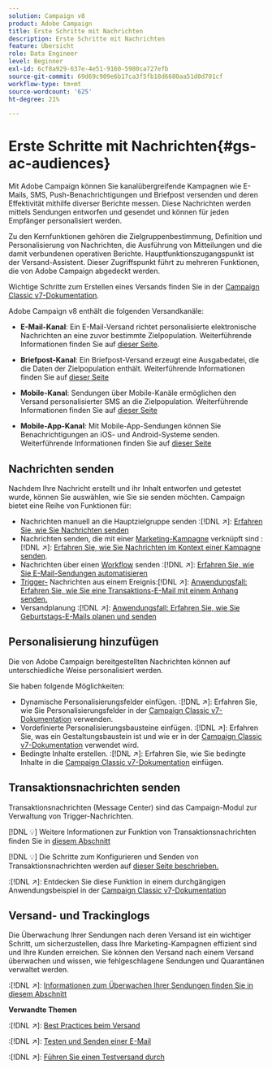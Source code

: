 ```yaml
---
solution: Campaign v8
product: Adobe Campaign
title: Erste Schritte mit Nachrichten
description: Erste Schritte mit Nachrichten
feature: Übersicht
role: Data Engineer
level: Beginner
exl-id: 6cf8a929-637e-4e51-9160-5980ca727efb
source-git-commit: 69d69c909e6b17ca3f5fb18d6680aa51d0d701cf
workflow-type: tm+mt
source-wordcount: '625'
ht-degree: 21%

---
```


# Erste Schritte mit Nachrichten{#gs-ac-audiences}

Mit Adobe Campaign können Sie kanalübergreifende Kampagnen wie E-Mails, SMS, Push-Benachrichtigungen und Briefpost versenden und deren Effektivität mithilfe diverser Berichte messen. Diese Nachrichten werden mittels Sendungen entworfen und gesendet und können für jeden Empfänger personalisiert werden.

Zu den Kernfunktionen gehören die Zielgruppenbestimmung, Definition und Personalisierung von Nachrichten, die Ausführung von Mitteilungen und die damit verbundenen operativen Berichte. Hauptfunktionszugangspunkt ist der Versand-Assistent. Dieser Zugriffspunkt führt zu mehreren Funktionen, die von Adobe Campaign abgedeckt werden.

Wichtige Schritte zum Erstellen eines Versands finden Sie in der [Campaign Classic v7-Dokumentation](https://experienceleague.adobe.com/docs/campaign-classic/using/sending-messages/key-steps-when-creating-a-delivery/steps-about-delivery-creation-steps.html).

Adobe Campaign v8 enthält die folgenden Versandkanäle:

* **E-Mail-Kanal**: Ein E-Mail-Versand richtet personalisierte elektronische Nachrichten an eine zuvor bestimmte Zielpopulation. Weiterführende Informationen finden Sie auf [dieser Seite](../send/email.md).

* **Briefpost-Kanal**: Ein Briefpost-Versand erzeugt eine Ausgabedatei, die die Daten der Zielpopulation enthält.  Weiterführende Informationen finden Sie auf [dieser Seite](../send/direct-mail.md)

* **Mobile-Kanal**: Sendungen über Mobile-Kanäle ermöglichen den Versand personalisierter SMS an die Zielpopulation.  Weiterführende Informationen finden Sie auf [dieser Seite](../send/sms.md)

* **Mobile-App-Kanal**: Mit Mobile-App-Sendungen können Sie Benachrichtigungen an iOS- und Android-Systeme senden.  Weiterführende Informationen finden Sie auf [dieser Seite](../send/push.md)

<!--
* **LINE channel**: LINE deliveries let you send messages on LINE, an instant messaging application available on all smartphones. Learn more in [this page](../send/line.md)
-->

## Nachrichten senden

Nachdem Ihre Nachricht erstellt und ihr Inhalt entworfen und getestet wurde, können Sie auswählen, wie Sie sie senden möchten. Campaign bietet eine Reihe von Funktionen für:

* Nachrichten manuell an die Hauptzielgruppe senden
:[!DNL :arrow_upper_right:]: [Erfahren Sie, wie Sie Nachrichten senden](https://experienceleague.adobe.com/docs/campaign-classic/using/sending-messages/sending-emails/sending-an-email/sending-messages.html)
* Nachrichten senden, die mit einer [Marketing-Kampagne](https://experienceleague.adobe.com/docs/campaign-classic/using/orchestrating-campaigns/orchestrate-campaigns/setting-up-marketing-campaigns.html) verknüpft sind
:[!DNL :arrow_upper_right:]: [Erfahren Sie, wie Sie Nachrichten im Kontext einer Kampagne senden](https://experienceleague.adobe.com/docs/campaign-classic/using/orchestrating-campaigns/orchestrate-campaigns/marketing-campaign-deliveries.html).
* Nachrichten über einen [Workflow](https://experienceleague.adobe.com/docs/campaign-classic/using/automating-with-workflows/introduction/about-workflows.html) senden
:[!DNL :arrow_upper_right:]: [Erfahren Sie, wie Sie E-Mail-Sendungen automatisieren](https://experienceleague.adobe.com/docs/campaign-classic/using/automating-with-workflows/action-activities/delivery.html)
* [Trigger-](https://experienceleague.adobe.com/docs/campaign-classic/using/transactional-messaging/introduction/about-transactional-messaging.html) Nachrichten aus einem Ereignis:[!DNL :arrow_upper_right:]:  [Anwendungsfall: Erfahren Sie, wie Sie eine Transaktions-E-Mail mit einem Anhang senden.](https://experienceleague.adobe.com/docs/campaign-classic/using/transactional-messaging/use-case/transactional-email-with-attachments.html)
* Versandplanung
:[!DNL :arrow_upper_right:]: [Anwendungsfall: Erfahren Sie, wie Sie Geburtstags-E-Mails planen und senden](https://experienceleague.adobe.com/docs/campaign-classic/using/automating-with-workflows/use-cases/deliveries/sending-a-birthday-email.html?)


## Personalisierung hinzufügen

Die von Adobe Campaign bereitgestellten Nachrichten können auf unterschiedliche Weise personalisiert werden.

Sie haben folgende Möglichkeiten:

* Dynamische Personalisierungsfelder einfügen.
:[!DNL :arrow_upper_right:]: Erfahren Sie, wie Sie Personalisierungsfelder in der [Campaign Classic v7-Dokumentation](https://experienceleague.adobe.com/docs/campaign-classic/using/sending-messages/personalizing-deliveries/personalization-fields.html) verwenden.
* Vordefinierte Personalisierungsbausteine einfügen.
:[!DNL :arrow_upper_right:]: Erfahren Sie, was ein Gestaltungsbaustein ist und wie er in der [Campaign Classic v7-Dokumentation](https://experienceleague.adobe.com/docs/campaign-classic/using/sending-messages/personalizing-deliveries/personalization-blocks.html) verwendet wird.
* Bedingte Inhalte erstellen.
:[!DNL :arrow_upper_right:]: Erfahren Sie, wie Sie bedingte Inhalte in die [Campaign Classic v7-Dokumentation](https://experienceleague.adobe.com/docs/campaign-classic/using/sending-messages/personalizing-deliveries/conditional-content.html) einfügen.

## Transaktionsnachrichten senden

Transaktionsnachrichten (Message Center) sind das Campaign-Modul zur Verwaltung von Trigger-Nachrichten.

[!DNL :bulb:] Weitere Informationen zur Funktion von Transaktionsnachrichten finden Sie in  [diesem Abschnitt](../dev/architecture.md#transac-msg-archi)

[!DNL :bulb:] Die Schritte zum Konfigurieren und Senden von Transaktionsnachrichten werden auf  [dieser Seite beschrieben.](../send/transactional.md)

:[!DNL :arrow_upper_right:]: Entdecken Sie diese Funktion in einem durchgängigen Anwendungsbeispiel in der [Campaign Classic v7-Dokumentation](https://experienceleague.adobe.com/docs/campaign-classic/using/transactional-messaging/use-case/transactional-email-with-attachments.html?lang=en#transactional-messaging)

## Versand- und Trackinglogs

Die Überwachung Ihrer Sendungen nach deren Versand ist ein wichtiger Schritt, um sicherzustellen, dass Ihre Marketing-Kampagnen effizient sind und Ihre Kunden erreichen. Sie können den Versand nach einem Versand überwachen und wissen, wie fehlgeschlagene Sendungen und Quarantänen verwaltet werden.

:[!DNL :arrow_upper_right:]: [Informationen zum Überwachen Ihrer Sendungen finden Sie in diesem Abschnitt](https://experienceleague.adobe.com/docs/campaign-classic/using/sending-messages/monitoring-deliveries/about-delivery-monitoring.html?lang=en#sending-messages)


**Verwandte Themen**

:[!DNL :arrow_upper_right:]:  [Best Practices beim Versand](https://experienceleague.adobe.com/docs/campaign-classic/using/sending-messages/key-steps-when-creating-a-delivery/delivery-bestpractices/delivery-best-practices.html)

:[!DNL :arrow_upper_right:]:  [Testen und Senden einer E-Mail](https://experienceleague.adobe.com/docs/campaign-classic/using/sending-messages/sending-emails/sending-an-email/sending-messages.html)

:[!DNL :arrow_upper_right:]:  [Führen Sie einen Testversand durch](https://experienceleague.adobe.com/docs/campaign-classic/using/sending-messages/key-steps-when-creating-a-delivery/steps-validating-the-delivery.html)

